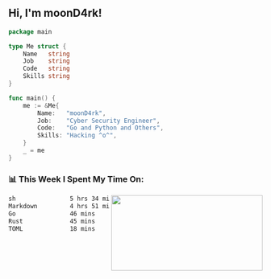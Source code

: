 <h2> Hi, I'm moonD4rk!</h2>

```go
package main

type Me struct {
	Name   string
	Job    string
	Code   string
	Skills string
}

func main() {
	me := &Me{
		Name:   "moonD4rk",
		Job:    "Cyber Security Engineer",
		Code:   "Go and Python and Others",
		Skills: "Hacking ^o^",
	}
	_ = me
}
```

<h3>📊 This Week I Spent My Time On:</h3>
<img align='right' src="https://github-readme-stats.vercel.app/api?username=moond4rk&show_icons=true&theme=radical", width="300" height="150">

<!--START_SECTION:waka-->

```txt
sh               5 hrs 34 mins   ███████████░░░░░░░░░░░░░░   44.04 %
Markdown         4 hrs 51 mins   █████████▓░░░░░░░░░░░░░░░   38.38 %
Go               46 mins         █▓░░░░░░░░░░░░░░░░░░░░░░░   06.09 %
Rust             45 mins         █▒░░░░░░░░░░░░░░░░░░░░░░░   05.94 %
TOML             18 mins         ▓░░░░░░░░░░░░░░░░░░░░░░░░   02.49 %
```

<!--END_SECTION:waka-->

